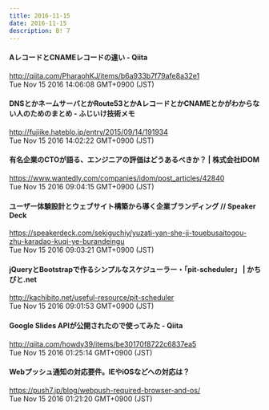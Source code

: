 ```yaml
---
title: 2016-11-15
date: 2016-11-15
description: B! 7
---
```


#### AレコードとCNAMEレコードの違い - Qiita
http://qiita.com/PharaohKJ/items/b6a933b7f79afe8a32e1<br>
Tue Nov 15 2016 14:06:08 GMT+0900 (JST)<br>


#### DNSとかネームサーバとかRoute53とかAレコードとかCNAMEとかがわからない人のためのまとめ - ふじいけ技術メモ
http://fujiike.hateblo.jp/entry/2015/09/14/191934<br>
Tue Nov 15 2016 14:02:22 GMT+0900 (JST)<br>


#### 有名企業のCTOが語る、エンジニアの評価はどうあるべきか？ | 株式会社IDOM
https://www.wantedly.com/companies/idom/post_articles/42840<br>
Tue Nov 15 2016 09:04:15 GMT+0900 (JST)<br>


#### ユーザー体験設計とウェブサイト構築から導く企業ブランディング // Speaker Deck
https://speakerdeck.com/sekiguchiy/yuzati-yan-she-ji-touebusaitogou-zhu-karadao-kuqi-ye-burandeingu<br>
Tue Nov 15 2016 09:03:21 GMT+0900 (JST)<br>


#### jQueryとBootstrapで作るシンプルなスケジューラー・「pit-scheduler」 | かちびと.net
http://kachibito.net/useful-resource/pit-scheduler<br>
Tue Nov 15 2016 09:01:53 GMT+0900 (JST)<br>


#### Google Slides APIが公開されたので使ってみた - Qiita
http://qiita.com/howdy39/items/be30170f8722c6837ea5<br>
Tue Nov 15 2016 01:25:14 GMT+0900 (JST)<br>


#### Webプッシュ通知の対応要件。IEやiOSなどへの対応は？
https://push7.jp/blog/webpush-required-browser-and-os/<br>
Tue Nov 15 2016 01:21:20 GMT+0900 (JST)<br>


